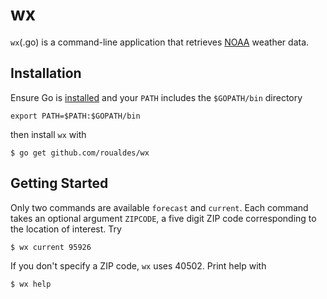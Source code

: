# wx
`wx`(.go) is a command-line application that retrieves [NOAA](http://www.weather.gov) weather data.

## Installation
Ensure Go is [installed](http://golang.org/doc/install.html) and your `PATH` includes the `$GOPATH/bin` directory

```
export PATH=$PATH:$GOPATH/bin
```

then install `wx` with

```
$ go get github.com/roualdes/wx
```

## Getting Started
Only two commands are available `forecast` and `current`.  Each command takes an optional argument `ZIPCODE`, a five digit ZIP code corresponding to the location of interest.  Try

```
$ wx current 95926
```

If you don't specify a ZIP code, `wx` uses 40502.  Print help with

```
$ wx help
```




